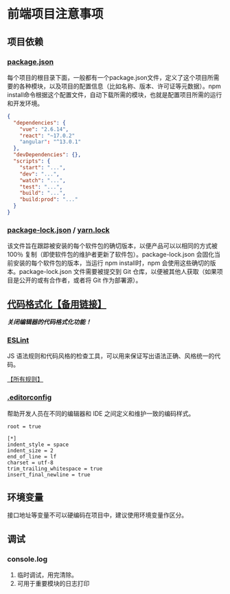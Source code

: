 # 前端项目注意事项

## 项目依赖
### [package.json](https://docs.npmjs.com/cli/v7/configuring-npm/package-json/)
每个项目的根目录下面，一般都有一个package.json文件，定义了这个项目所需要的各种模块，以及项目的配置信息（比如名称、版本、许可证等元数据）。npm install命令根据这个配置文件，自动下载所需的模块，也就是配置项目所需的运行和开发环境。

``` json
{
  "dependencies": {
    "vue": "2.6.14",
    "react": "~17.0.2"
    "angular": "^13.0.1"
  },
  "devDependencies": {},
  "scripts": {
    "start": "...",
    "dev": "...",
    "watch": "...",
    "test": "...",
    "build": "...",
    "build:prod": "..."
  }
}
```

### [package-lock.json](https://docs.npmjs.com/cli/v7/configuring-npm/package-lock-json/) / [yarn.lock](https://classic.yarnpkg.com/en/docs/yarn-lock/)
该文件旨在跟踪被安装的每个软件包的确切版本，以便产品可以以相同的方式被 100％ 复制（即使软件包的维护者更新了软件包）。package-lock.json 会固化当前安装的每个软件包的版本，当运行 npm install时，npm 会使用这些确切的版本。package-lock.json 文件需要被提交到 Git 仓库，以便被其他人获取（如果项目是公开的或有合作者，或者将 Git 作为部署源）。

## [代码格式化](https://lexiangla.com/docs/5a52b0dc0bc211ec9c20d2f844567384?company_from=385abcf0dd9d11e8a11752540005f435)[【备用链接】](https://github.com/297087852/docs/tree/main)
***关闭编辑器的代码格式化功能！***

### [ESLint](https://eslint.org/)
JS 语法规则和代码风格的检查工具，可以用来保证写出语法正确、风格统一的代码。

[【所有规则】](https://eslint.bootcss.com/docs/rules/)

### [.editorconfig](https://editorconfig.org/)
帮助开发人员在不同的编辑器和 IDE 之间定义和维护一致的编码样式。

```
root = true

[*]
indent_style = space
indent_size = 2
end_of_line = lf
charset = utf-8
trim_trailing_whitespace = true
insert_final_newline = true

```

## 环境变量
接口地址等变量不可以硬编码在项目中，建议使用环境变量作区分。

## 调试
### console.log
1. 临时调试，用完清除。
2. 可用于重要模块的日志打印
